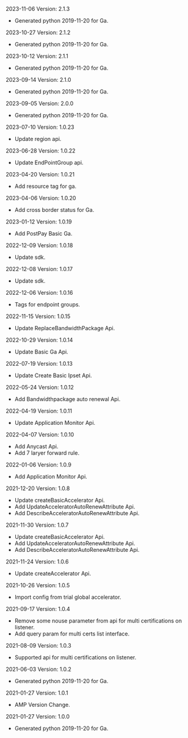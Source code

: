 2023-11-06 Version: 2.1.3
- Generated python 2019-11-20 for Ga.

2023-10-27 Version: 2.1.2
- Generated python 2019-11-20 for Ga.

2023-10-12 Version: 2.1.1
- Generated python 2019-11-20 for Ga.

2023-09-14 Version: 2.1.0
- Generated python 2019-11-20 for Ga.

2023-09-05 Version: 2.0.0
- Generated python 2019-11-20 for Ga.

2023-07-10 Version: 1.0.23
- Update region api.

2023-06-28 Version: 1.0.22
- Update EndPointGroup api.

2023-04-20 Version: 1.0.21
- Add resource tag for ga.

2023-04-06 Version: 1.0.20
- Add cross border status for Ga.

2023-01-12 Version: 1.0.19
- Add PostPay Basic Ga.

2022-12-09 Version: 1.0.18
- Update sdk.

2022-12-08 Version: 1.0.17
- Update sdk.

2022-12-06 Version: 1.0.16
- Tags for endpoint groups.

2022-11-15 Version: 1.0.15
- Update ReplaceBandwidthPackage Api.

2022-10-29 Version: 1.0.14
- Update Basic Ga Api.

2022-07-19 Version: 1.0.13
- Update Create Basic Ipset Api.

2022-05-24 Version: 1.0.12
- Add Bandwidthpackage auto renewal Api.

2022-04-19 Version: 1.0.11
- Update Application Monitor Api.

2022-04-07 Version: 1.0.10
- Add Anycast Api.
- Add 7 laryer forward rule.

2022-01-06 Version: 1.0.9
- Add Application Monitor Api.

2021-12-20 Version: 1.0.8
- Update createBasicAccelerator Api.
- Add UpdateAcceleratorAutoRenewAttribute Api.
- Add DescribeAcceleratorAutoRenewAttribute Api.

2021-11-30 Version: 1.0.7
- Update createBasicAccelerator Api.
- Add UpdateAcceleratorAutoRenewAttribute Api.
- Add DescribeAcceleratorAutoRenewAttribute Api.

2021-11-24 Version: 1.0.6
- Update createAccelerator Api.

2021-10-26 Version: 1.0.5
- Import config from trial global accelerator.

2021-09-17 Version: 1.0.4
- Remove some nouse parameter from api for multi certifications on listener.
- Add query param for multi certs list interface.

2021-08-09 Version: 1.0.3
- Supported api for multi certifications on listener.

2021-06-03 Version: 1.0.2
- Generated python 2019-11-20 for Ga.

2021-01-27 Version: 1.0.1
- AMP Version Change.

2021-01-27 Version: 1.0.0
- Generated python 2019-11-20 for Ga.

